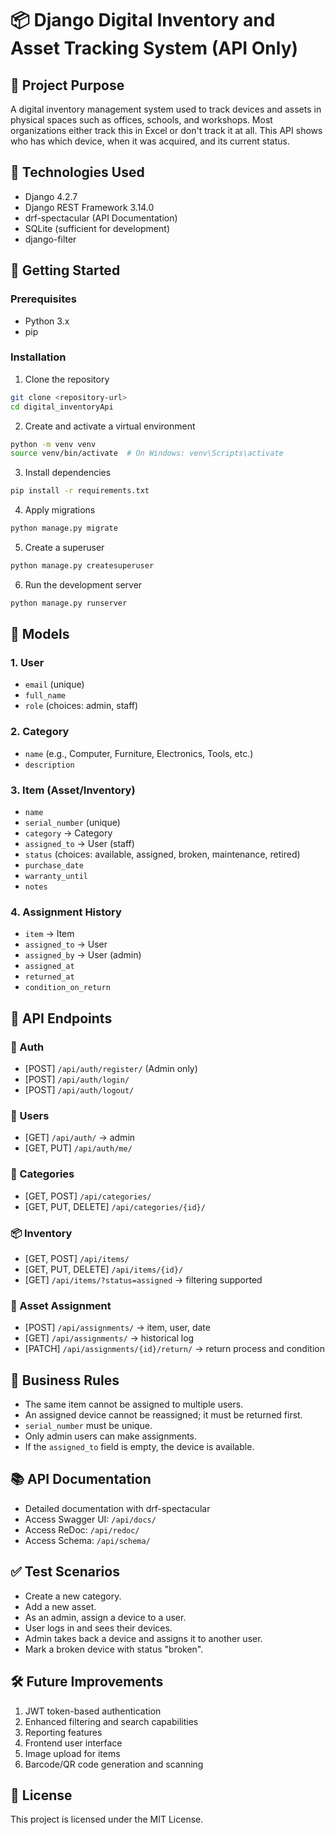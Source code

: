 # 📦 Django Digital Inventory and Asset Tracking System (API Only)

## 🎯 Project Purpose
A digital inventory management system used to track devices and assets in physical spaces such as offices, schools, and workshops. Most organizations either track this in Excel or don't track it at all. This API shows who has which device, when it was acquired, and its current status.

## 🧱 Technologies Used
- Django 4.2.7
- Django REST Framework 3.14.0
- drf-spectacular (API Documentation)
- SQLite (sufficient for development)
- django-filter

## 🚀 Getting Started

### Prerequisites

- Python 3.x
- pip

### Installation
1. Clone the repository
```bash
git clone <repository-url>
cd digital_inventoryApi
```

2. Create and activate a virtual environment
```bash
python -m venv venv
source venv/bin/activate  # On Windows: venv\Scripts\activate
```

3. Install dependencies
```bash
pip install -r requirements.txt
```

4. Apply migrations
```bash
python manage.py migrate
```

5. Create a superuser
```bash
python manage.py createsuperuser
```

6. Run the development server
```bash
python manage.py runserver
```

## 🔑 Models

### 1. User
- `email` (unique)
- `full_name`
- `role` (choices: admin, staff)

### 2. Category
- `name` (e.g., Computer, Furniture, Electronics, Tools, etc.)
- `description`

### 3. Item (Asset/Inventory)
- `name`
- `serial_number` (unique)
- `category` → Category
- `assigned_to` → User (staff)
- `status` (choices: available, assigned, broken, maintenance, retired)
- `purchase_date`
- `warranty_until`
- `notes`

### 4. Assignment History
- `item` → Item
- `assigned_to` → User
- `assigned_by` → User (admin)
- `assigned_at`
- `returned_at`
- `condition_on_return`

## 🔌 API Endpoints

### 🔐 Auth
- [POST] `/api/auth/register/` (Admin only)
- [POST] `/api/auth/login/`
- [POST] `/api/auth/logout/`

### 👤 Users
- [GET] `/api/auth/` → admin
- [GET, PUT] `/api/auth/me/`

### 📁 Categories
- [GET, POST] `/api/categories/`
- [GET, PUT, DELETE] `/api/categories/{id}/`

### 📦 Inventory
- [GET, POST] `/api/items/`
- [GET, PUT, DELETE] `/api/items/{id}/`
- [GET] `/api/items/?status=assigned` → filtering supported

### 🔄 Asset Assignment
- [POST] `/api/assignments/` → item, user, date
- [GET] `/api/assignments/` → historical log
- [PATCH] `/api/assignments/{id}/return/` → return process and condition

## 🧠 Business Rules

- The same item cannot be assigned to multiple users.
- An assigned device cannot be reassigned; it must be returned first.
- `serial_number` must be unique.
- Only admin users can make assignments.
- If the `assigned_to` field is empty, the device is available.

## 📚 API Documentation
- Detailed documentation with drf-spectacular
- Access Swagger UI: `/api/docs/`
- Access ReDoc: `/api/redoc/`
- Access Schema: `/api/schema/`

## ✅ Test Scenarios
- Create a new category.
- Add a new asset.
- As an admin, assign a device to a user.
- User logs in and sees their devices.
- Admin takes back a device and assigns it to another user.
- Mark a broken device with status "broken".

## 🛠️ Future Improvements
1. JWT token-based authentication
2. Enhanced filtering and search capabilities
3. Reporting features
4. Frontend user interface
5. Image upload for items
6. Barcode/QR code generation and scanning

## 📄 License
This project is licensed under the MIT License. 
